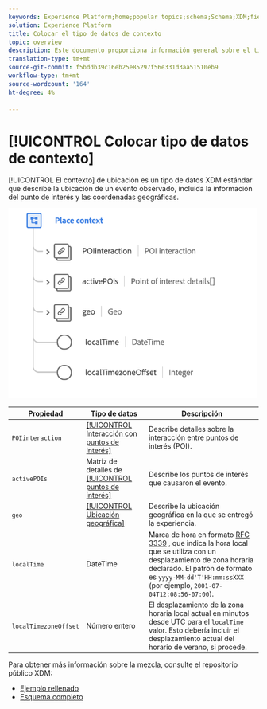 ```yaml
---
keywords: Experience Platform;home;popular topics;schema;Schema;XDM;fields;schemas;Schemas;place context;placeContext;datatype;data-type;data type;
solution: Experience Platform
title: Colocar el tipo de datos de contexto
topic: overview
description: Este documento proporciona información general sobre el tipo de datos XDM de contexto de colocación.
translation-type: tm+mt
source-git-commit: f5bddb39c16eb25e85297f56e331d3aa51510eb9
workflow-type: tm+mt
source-wordcount: '164'
ht-degree: 4%

---
```



# [!UICONTROL Colocar tipo de datos de contexto]

[!UICONTROL El contexto] de ubicación es un tipo de datos XDM estándar que describe la ubicación de un evento observado, incluida la información del punto de interés y las coordenadas geográficas.

<img src="../images/data-types/place-context.png" width="500" /><br />

| Propiedad | Tipo de datos | Descripción |
| --- | --- | --- |
| `POIinteraction` | [[!UICONTROL Interacción con puntos de interés]](./poi-interaction.md) | Describe detalles sobre la interacción entre puntos de interés (POI). |
| `activePOIs` | Matriz de detalles de [[!UICONTROL puntos de interés]](./poi-details.md) | Describe los puntos de interés que causaron el evento. |
| `geo` | [[!UICONTROL Ubicación geográfica]](./geo.md) | Describe la ubicación geográfica en la que se entregó la experiencia. |
| `localTime` | DateTime | Marca de hora en formato [RFC 3339](https://tools.ietf.org/html/rfc3339) , que indica la hora local que se utiliza con un desplazamiento de zona horaria declarado. El patrón de formato es `yyyy-MM-dd'T'HH:mm:ssXXX` (por ejemplo, `2001-07-04T12:08:56-07:00`). |
| `localTimezoneOffset` | Número entero | El desplazamiento de la zona horaria local actual en minutos desde UTC para el `localTime` valor. Esto debería incluir el desplazamiento actual del horario de verano, si procede. |

Para obtener más información sobre la mezcla, consulte el repositorio público XDM:

* [Ejemplo rellenado](https://github.com/adobe/xdm/blob/master/components/datatypes/placecontext.example.1.json)
* [Esquema completo](https://github.com/adobe/xdm/blob/master/components/datatypes/placecontext.schema.json)